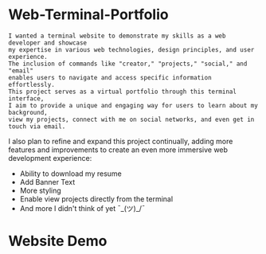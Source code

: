 # Web-Terminal-Portfolio

```
I wanted a terminal website to demonstrate my skills as a web developer and showcase
my expertise in various web technologies, design principles, and user experience.
The inclusion of commands like "creator," "projects," "social," and "email"
enables users to navigate and access specific information effortlessly.
This project serves as a virtual portfolio through this terminal interface,
I aim to provide a unique and engaging way for users to learn about my background,
view my projects, connect with me on social networks, and even get in touch via email.
```


I also plan to refine and expand this project continually, adding more features and improvements to create an even more immersive web development experience:
- Ability to download my resume
- Add Banner Text
- More styling
- Enable view projects directly from the terminal
- And more I didn't think of yet  ¯\_(ツ)_/¯ 

# Website Demo

